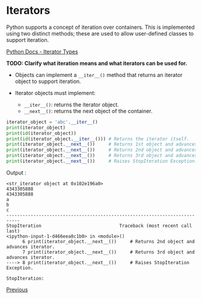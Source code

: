 # Iterators

Python supports a concept of iteration over containers. This is implemented using two distinct methods; these are used to allow user-defined classes to support iteration.

[Python Docs - Iterator Types](https://docs.python.org/3/library/stdtypes.html#iterator-types)

**TODO: Clarify what iteration means and what iterators can be used for.**

- Objects can implement a `__iter__()` method that returns an iterator object to support iteration.
- Iterator objects must implement:

  - `__iter__()`: returns the iterator object.
  - `__next__()`: returns the next object of the container.

```python
iterator_object = 'abc'.__iter__()
print(iterator_object)
print(id(iterator_object))
print(id(iterator_object.__iter__())) # Returns the iterator itself.
print(iterator_object.__next__())     # Returns 1st object and advances iterator.
print(iterator_object.__next__())     # Returns 2nd object and advances iterator.
print(iterator_object.__next__())     # Returns 3rd object and advances iterator.
print(iterator_object.__next__())     # Raises StopIteration Exception.
```

Output :

```asciidoc
<str_iterator object at 0x102e196a0>
4343305888
4343305888
a
b
c
---------------------------------------------------------------------------
StopIteration                             Traceback (most recent call last)
<ipython-input-1-d466eea8c1b0> in <module>()
      6 print(iterator_object.__next__())     # Returns 2nd object and advances iterator.
      7 print(iterator_object.__next__())     # Returns 3rd object and advances iterator.
----> 8 print(iterator_object.__next__())     # Raises StopIteration Exception.

StopIteration:
```

[Previous](Python-More-Builtin-Types)
